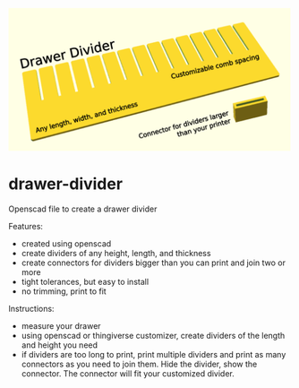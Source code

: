 ![drawer divider](https://raw.githubusercontent.com/jbruce12000/drawer-divider/main/artwork/drawer-divider.png)

# drawer-divider

Openscad file to create a drawer divider

Features:

- created using openscad
- create dividers of any height, length, and thickness
- create connectors for dividers bigger than you can print and join two or more
- tight tolerances, but easy to install
- no trimming, print to fit

Instructions:

- measure your drawer
- using openscad or thingiverse customizer, create dividers of the length and height you need
- if dividers are too long to print, print multiple dividers and print as many connectors as you need to join them. Hide the divider, show the connector. The connector will fit your customized divider.

